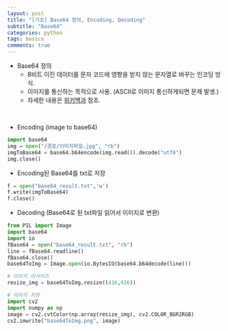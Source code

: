 ```yaml
---
layout: post
title: "[기초] Base64 정의, Encoding, Decoding"
subtitle: "Base64"
categories: python
tags: basics
comments: true
---
```


* Base64 정의
    * 8비트 이진 데이터를 문자 코드에 영향을 받지 않는 문자열로 바꾸는 인코딩 방식.
    * 이미지를 통신하는 목적으로 사용. (ASCII로 이미지 통신하게되면 문제 발생.)
    * 자세한 내용은 [위키백과](https://ko.wikipedia.org/wiki/%EB%B2%A0%EC%9D%B4%EC%8A%A464) 참조.

<br>

* Encoding (image to base64)

```python
import base64
img = open("/경로/이미지파일.jpg", "rb")
imgToBase64 = base64.b64encode(img.read()).decode("utf8")
img.close()
```

* Encoding된 Base64를 txt로 저장

```python
f = open("base64_result.txt",'w')
f.write(imgToBase64)
f.close()
```

* Decoding (Base64로 된 txt파일 읽어서 이미지로 변환)

```python
from PIL import Image
import base64
import io
fBase64 = open("base64_result.txt", "rb")
line = fBase64.readline()
fBase64.close()
base64ToImg = Image.open(io.BytesIO(base64.b64decode(line)))

# 이미지 리사이즈
resize_img = base64ToImg.resize((416,416))

# 이미지 저장
import cv2
import numpy as np
image = cv2.cvtColor(np.array(resize_img), cv2.COLOR_BGR2RGB)
cv2.imwrite("base64ToImg.png", image)
```
